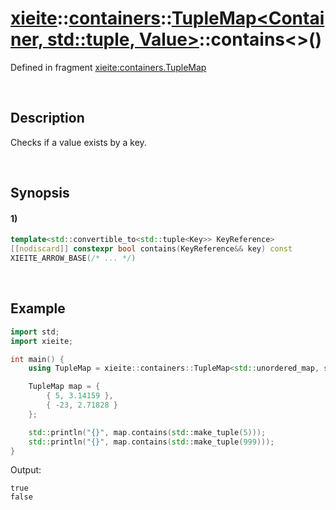 # [xieite](../../../../../xieite.md)\:\:[containers](../../../../../containers.md)\:\:[TupleMap<Container, std::tuple<Key>, Value>](../../../tuple_map.md)\:\:contains\<\>\(\)
Defined in fragment [xieite:containers.TupleMap](../../../../../../src/containers/tuple_map.cpp)

&nbsp;

## Description
Checks if a value exists by a key.

&nbsp;

## Synopsis
#### 1)
```cpp
template<std::convertible_to<std::tuple<Key>> KeyReference>
[[nodiscard]] constexpr bool contains(KeyReference&& key) const
XIEITE_ARROW_BASE(/* ... */)
```

&nbsp;

## Example
```cpp
import std;
import xieite;

int main() {
    using TupleMap = xieite::containers::TupleMap<std::unordered_map, std::tuple<int>, double>;

    TupleMap map = {
        { 5, 3.14159 },
        { -23, 2.71828 }
    };

    std::println("{}", map.contains(std::make_tuple(5)));
    std::println("{}", map.contains(std::make_tuple(999)));
}
```
Output:
```
true
false
```
